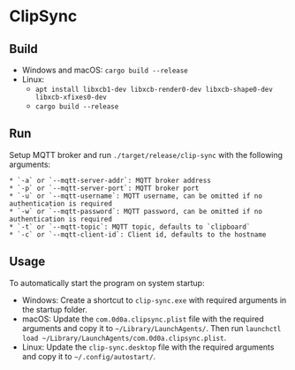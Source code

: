 # ClipSync

## Build

* Windows and macOS: `cargo build --release`
* Linux:
    * `apt install libxcb1-dev libxcb-render0-dev libxcb-shape0-dev libxcb-xfixes0-dev`
    * `cargo build --release`

## Run

Setup MQTT broker and run `./target/release/clip-sync` with the following arguments:

    * `-a` or `--mqtt-server-addr`: MQTT broker address
    * `-p` or `--mqtt-server-port`: MQTT broker port
    * `-u` or `--mqtt-username`: MQTT username, can be omitted if no authentication is required
    * `-w` or `--mqtt-password`: MQTT password, can be omitted if no authentication is required
    * `-t` or `--mqtt-topic`: MQTT topic, defaults to `clipboard`
    * `-c` or `--mqtt-client-id`: Client id, defaults to the hostname

## Usage

To automatically start the program on system startup:

* Windows:
    Create a shortcut to `clip-sync.exe` with required arguments in the startup folder.
* macOS:
    Update the `com.0d0a.clipsync.plist` file with the required arguments and copy it to `~/Library/LaunchAgents/`.
    Then run `launchctl load ~/Library/LaunchAgents/com.0d0a.clipsync.plist`.
* Linux:
    Update the `clip-sync.desktop` file with the required arguments and copy it to `~/.config/autostart/`.